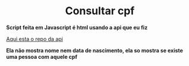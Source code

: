 <h1 style="text-align: center;">Consultar cpf</h1>


<b>Script feita em Javascript é html usando a api que eu fiz</b>

<a href="https://github.com/Shateizin/heroku-api-flask"> Aqui esta o repo da api</a>

<b>Ela não mostra nome nem data de nascimento, ela so mostra se existe uma pessoa com aquele cpf</b>


